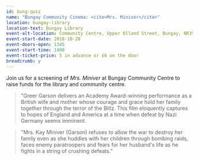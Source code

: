 ```yaml
---
id: bung-quiz
name: "Bungay Community Cinema: <cite>Mrs. Miniver</cite>"
location: bungay-library
location-text: Bungay Library
event-alt-location: Community Centre, Upper Olland Street, Bungay, NR35 1BE
event-start-date: 2018-10-28
event-doors-open: 1345
event-start-time: 1400
event-ticket-price: 5 in advance or £6 on the door
breadcrumb: y
---
```


Join us for a screening of <cite>Mrs. Miniver</cite> at Bungay Community Centre to raise funds for the library and community centre.

> "Greer Garson delivers an Academy Award-winning performance as a British wife and mother whose courage and grace hold her family together through the terror of the Blitz. This film eloquently captures to hopes of England and America at a time when defeat by Nazi Germany seems imminent.

> "Mrs. Kay Miniver (Garson) refuses to allow the war to destroy her family even as she huddles with her children through bombing raids, faces enemy paratroopers and fears for her husband's life as he fights in a string of crushing defeats."
